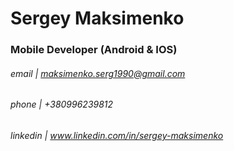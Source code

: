 # Sergey Maksimenko
### Mobile Developer (Android & IOS)



###### email    | maksimenko.serg1990@gmail.com
###### phone    | +380996239812
###### linkedin | www.linkedin.com/in/sergey-maksimenko

